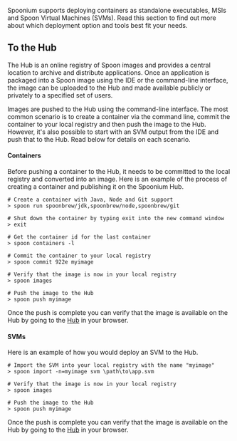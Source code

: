 Spoonium supports deploying containers as standalone executables, MSIs and Spoon Virtual Machines (SVMs). Read this section to find out more about which deployment option and tools best fit your needs.

## To the Hub

The Hub is an online registry of Spoon images and provides a central location to archive and distribute applications. Once an application is packaged into a Spoon image using the IDE or the command-line interface, the image can be uploaded to the Hub and made available publicly or privately to a specified set of users. 

Images are pushed to the Hub using the command-line interface. The most common scenario is to create a container via the command line, commit the container to your local registry and then push the image to the Hub. However, it's also possible to start with an SVM output from the IDE and push that to the Hub. Read below for details on each scenario.

#### Containers

Before pushing a container to the Hub, it needs to be committed to the local registry and converted into an image. Here is an example of the process of creating a container and publishing it on the Spoonium Hub.

```
# Create a container with Java, Node and Git support
> spoon run spoonbrew/jdk,spoonbrew/node,spoonbrew/git

# Shut down the container by typing exit into the new command window
> exit

# Get the container id for the last container
> spoon containers -l

# Commit the container to your local registry
> spoon commit 922e myimage

# Verify that the image is now in your local registry
> spoon images

# Push the image to the Hub
> spoon push myimage
```

Once the push is complete you can verify that the image is available on the Hub by going to the [Hub](/hub) in your browser.

#### SVMs

Here is an example of how you would deploy an SVM to the Hub.

```
# Import the SVM into your local registry with the name "myimage"
> spoon import -n=myimage svm \path\to\app.svm

# Verify that the image is now in your local registry
> spoon images

# Push the image to the Hub
> spoon push myimage
```
Once the push is complete you can verify that the image is available on the Hub by going to the [Hub](/hub) in your browser.